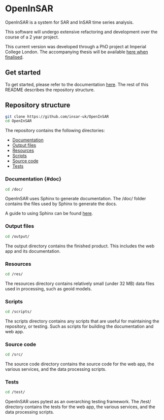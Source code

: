# OpenInSAR
OpenInSAR is a system for SAR and InSAR time series analysis.

This software will undergo extensive refactoring and development over the course of a 2 year project.

This current version was developed through a PhD project at Imperial College London. The accompanying thesis will be available [here when finalised](https://spiral.imperial.ac.uk/simple-search?location=%2F&query=Transient+Scattering&rpp=1&sort_by=score&order=desc&filter_field_1=author&filter_type_1=equals&filter_value_1=Agar).

## Get started

To get started, please refer to the documentation [here](https://insar-uk.github.io/OpenInSAR/output/doc/). The rest of this README describes the repository structure.

## Repository structure
``` Bash
git clone https://github.com/insar-uk/OpenInSAR
cd OpenInSAR
```

The repository contains the following directories:
- [Documentation](#doc)
- [Output files](#output)
- [Resources](#res)
- [Scripts](#scripts)
- [Source code](#src)
- [Tests](#test)

### Documentation {#doc}
``` Bash
cd /doc/
```

OpenInSAR uses Sphinx to generate documentation. The /doc/ folder contains the files used by Sphinx to generate the docs.

A guide to using Sphinx can be found [here](https://www.sphinx-doc.org/en/master/usage/quickstart.html).

### Output files
``` Bash
cd /output/
```

The output directory contains the finished product. This includes the web app and its documentation.

### Resources
``` Bash
cd /res/
```
The resources directory contains relatively small (under 32 MB) data files used in processing, such as geoid models.

### Scripts
``` Bash
cd /scripts/
```

The scripts directory contains any scripts that are useful for maintaining the repository, or testing. Such as scripts for building the documentation and web app.

### Source code
``` Bash
cd /src/
```

The source code directory contains the source code for the web app, the various services, and the data processing scripts.

### Tests
``` Bash
cd /test/
```

OpenInSAR uses pytest as an overarching testing framework. The /test/ directory contains the tests for the web app, the various services, and the data processing scripts.
